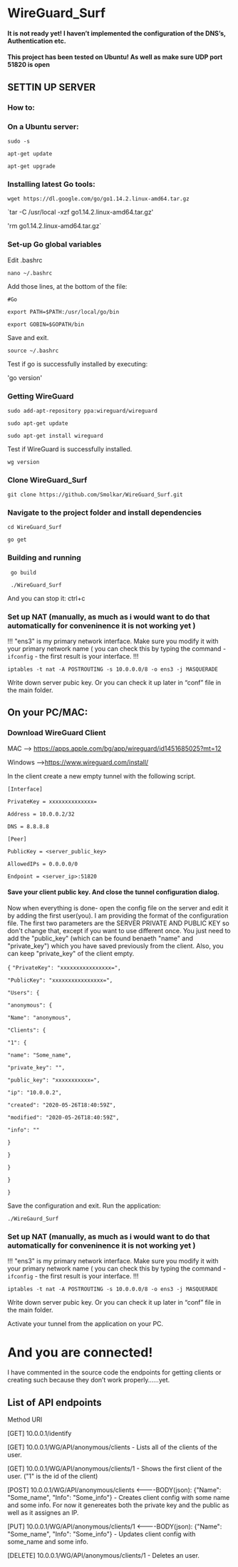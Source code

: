 # WireGuard_Surf
#### It is not ready yet!  I haven’t implemented the configuration of the DNS’s, Authentication etc.

#### This project has been tested on Ubuntu! As well as make sure UDP port 51820 is open

## SETTIN UP SERVER
### How to:
### On a Ubuntu server:
`sudo -s`

`apt-get update`

`apt-get upgrade`

### Installing latest Go tools:
`wget https://dl.google.com/go/go1.14.2.linux-amd64.tar.gz`

`tar -C /usr/local -xzf go1.14.2.linux-amd64.tar.gz'

'rm go1.14.2.linux-amd64.tar.gz` 

### Set-up Go global variables
Edit .bashrc 

`nano ~/.bashrc`

Add those lines, at the bottom of the file: 

`#Go`

`export PATH=$PATH:/usr/local/go/bin`

`export GOBIN=$GOPATH/bin`

Save and exit.

`source ~/.bashrc`

Test if go is successfully installed by executing:

'go version'

### Getting WireGuard
`sudo add-apt-repository ppa:wireguard/wireguard`

`sudo apt-get update`

`sudo apt-get install wireguard`

Test if WireGuard is successfully installed.

`wg version`

### Clone WireGuard_Surf
`git clone https://github.com/Smolkar/WireGuard_Surf.git`

### Navigate to the project folder and install dependencies
`cd WireGuard_Surf`

`go get`

### Building and running 

` go build`

` ./WireGuard_Surf`

And you can stop it: ctrl+c

### Set up NAT (manually, as much as i would want to do that automatically for conveninence it is not working yet )

!!! "ens3" is my primary network interface. Make sure you modify it with your primary network name ( you can check this by typing the command - `ifconfig` - the first result is your interface. !!!

`iptables -t nat -A POSTROUTING -s 10.0.0.0/8 -o ens3 -j MASQUERADE`

Write down server pubic key. Or you can check it up later in “conf” file in the main folder.

## On your PC/MAC:
### Download WireGuard Client
MAC —-> https://apps.apple.com/bg/app/wireguard/id1451685025?mt=12 

Windows ——>https://www.wireguard.com/install/

In the client create a new empty tunnel with the following script. 

`[Interface]`

`PrivateKey = xxxxxxxxxxxxxx=`

`Address = 10.0.0.2/32`

`DNS = 8.8.8.8`

`[Peer]`

`PublicKey = <server_public_key>`

`AllowedIPs = 0.0.0.0/0`

`Endpoint = <server_ip>:51820`

#### Save your client public key. And close the tunnel configuration dialog.


Now when everything is done- open the config file on the server and edit it by adding the first user(you). I am providing the format of the configuration file. The first two parameters are the SERVER PRIVATE AND PUBLIC KEY so don't change that, except if you want to use different once. You just need to add the "public_key" (which can be found benaeth "name" and "private_key") which you have saved previously from the client. Also, you can keep "private_key" of the client empty. 

`{`
 `"PrivateKey": "xxxxxxxxxxxxxxxx=",`
 
 `"PublicKey": "xxxxxxxxxxxxxxxx=",`
 
 `"Users": {`
 
 `"anonymous": {`
   
   `"Name": "anonymous",`
   
   `"Clients": {`
   
   `"1": {`
   
   `"name": "Some_name",`
   
   `"private_key": "",`
   
   `"public_key": "xxxxxxxxxxx=",`
   
   `"ip": "10.0.0.2",`
   
   `"created": "2020-05-26T18:40:59Z",`
   
   `"modified": "2020-05-26T18:40:59Z",`
   
   `"info": ""`
   
   `}`
   
   `}`
   
   
   `}`
  
  
  `}`
 
 `}`
 
 
 Save the configuration and exit. Run the application: 
 
 `./WireGaurd_Surf`
 
 ### Set up NAT (manually, as much as i would want to do that automatically for conveninence it is not working yet )

!!! "ens3" is my primary network interface. Make sure you modify it with your primary network name ( you can check this by typing the command - `ifconfig` - the first result is your interface. !!!

`iptables -t nat -A POSTROUTING -s 10.0.0.0/8 -o ens3 -j MASQUERADE`

Write down server pubic key. Or you can check it up later in “conf” file in the main folder.

Activate your tunnel from the application on your PC.

# And you are connected!

I have commented in the source code the endpoints for getting clients or creating such because they don’t work properly……yet.

## List of API endpoints
Method    URI    

[GET]     10.0.0.1/identify

[GET]     10.0.0.1/WG/API/anonymous/clients - Lists all of the clients of the user.

[GET]     10.0.0.1/WG/API/anonymous/clients/1 - Shows the first client of the user. ("1" is the id of the client)

[POST]    10.0.0.1/WG/API/anonymous/clients <----BODY(json): {"Name": "Some_name",
                                                            "Info": "Some_info"} - Creates client config with some name and some info. For now it genereates both the private key and the public as well as it assignes an IP.

[PUT]     10.0.0.1/WG/API/anonymous/clients/1 <----BODY(json): {"Name": "Some_name",
                                                            "Info": "Some_info"} - Updates client config with some_name and some info.
                                                            
[DELETE]  10.0.0.1/WG/API/anonymous/clients/1 - Deletes an user.                                                       
